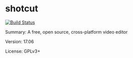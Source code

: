 #           shotcut

[![Build Status](https://travis-ci.org/UnitedRPMs/shotcut.svg?branch=master)](https://travis-ci.org/UnitedRPMs/shotcut)
 
Summary:        A free, open source, cross-platform video editor
 
Version:        17.06
 
License:        GPLv3+
 
